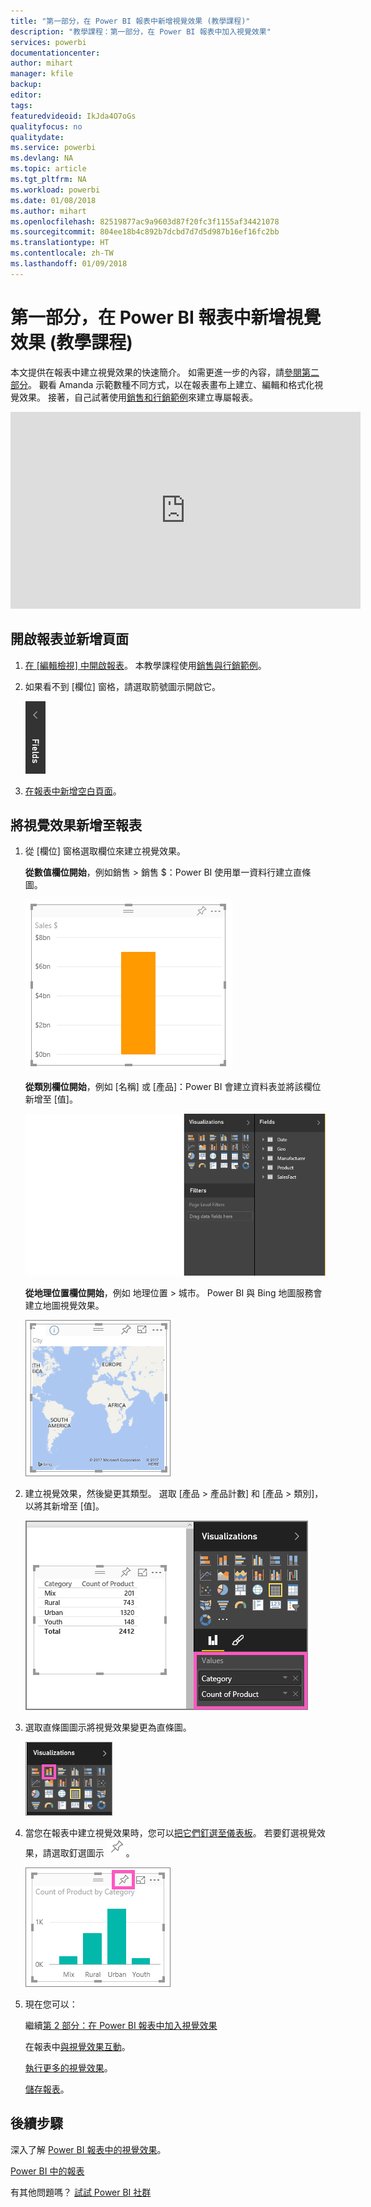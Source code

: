 ```yaml
---
title: "第一部分，在 Power BI 報表中新增視覺效果 (教學課程)"
description: "教學課程：第一部分，在 Power BI 報表中加入視覺效果"
services: powerbi
documentationcenter: 
author: mihart
manager: kfile
backup: 
editor: 
tags: 
featuredvideoid: IkJda4O7oGs
qualityfocus: no
qualitydate: 
ms.service: powerbi
ms.devlang: NA
ms.topic: article
ms.tgt_pltfrm: NA
ms.workload: powerbi
ms.date: 01/08/2018
ms.author: mihart
ms.openlocfilehash: 82519877ac9a9603d87f20fc3f1155af34421078
ms.sourcegitcommit: 804ee18b4c892b7dcbd7d7d5d987b16ef16fc2bb
ms.translationtype: HT
ms.contentlocale: zh-TW
ms.lasthandoff: 01/09/2018
---
```

# <a name="part-i-add-visualizations-to-a-power-bi-report-tutorial"></a>第一部分，在 Power BI 報表中新增視覺效果 (教學課程)
本文提供在報表中建立視覺效果的快速簡介。  如需更進一步的內容，請[參閱第二部分](power-bi-report-add-visualizations-ii.md)。 觀看 Amanda 示範數種不同方式，以在報表畫布上建立、編輯和格式化視覺效果。 接著，自己試著使用[銷售和行銷範例](sample-datasets.md)來建立專屬報表。

<iframe width="560" height="315" src="https://www.youtube.com/embed/IkJda4O7oGs" frameborder="0" allowfullscreen></iframe>


## <a name="open-a-report-and-add-a-new-page"></a>開啟報表並新增頁面
1. [在 [編輯檢視] 中開啟報表](service-reading-view-and-editing-view.md)。 本教學課程使用[銷售與行銷範例](sample-datasets.md)。
2. 如果看不到 [欄位] 窗格，請選取箭號圖示開啟它。 
   
   ![](media/power-bi-report-add-visualizations-i/pbi_nancy_fieldsfiltersarrow.png)
3. [在報表中新增空白頁面](power-bi-report-add-page.md)。

## <a name="add-visualizations-to-the-report"></a>將視覺效果新增至報表
1. 從 [欄位]  窗格選取欄位來建立視覺效果。  
   
   **從數值欄位開始**，例如銷售 > 銷售 $：Power BI 使用單一資料行建立直條圖。
   
   ![](media/power-bi-report-add-visualizations-i/pbi_onecolchart.png)
   
   **從類別欄位開始**，例如 [名稱] 或 [產品]：Power BI 會建立資料表並將該欄位新增至 [值]。
   
   ![](media/power-bi-report-add-visualizations-i/pbi_agif_createchart3.gif)
   
   **從地理位置欄位開始**，例如 地理位置 > 城市。 Power BI 與 Bing 地圖服務會建立地圖視覺效果。
   
   ![](media/power-bi-report-add-visualizations-i/power-bi-map.png)
2. 建立視覺效果，然後變更其類型。 選取 [產品 > 產品計數] 和 [產品 > 類別]，以將其新增至 [值]。
   
   ![](media/power-bi-report-add-visualizations-i/part1table1.png)
3. 選取直條圖圖示將視覺效果變更為直條圖。
   
   ![](media/power-bi-report-add-visualizations-i/part1converttocolumn.png)
4. 當您在報表中建立視覺效果時，您可以[把它們釘選至儀表板](service-dashboard-pin-tile-from-report.md)。 若要釘選視覺效果，請選取釘選圖示 ![](media/power-bi-report-add-visualizations-i/pinnooutline.png)。
   
   ![](media/power-bi-report-add-visualizations-i/part1pin1.png)
5. 現在您可以：
   
   繼續[第 2 部分：在 Power BI 報表中加入視覺效果](power-bi-report-add-visualizations-ii.md)
   
   在報表中[與視覺效果互動](service-reading-view-and-editing-view.md)。
   
   [執行更多的視覺效果](power-bi-report-visualizations.md)。
   
   [儲存報表](service-report-save.md)。

## <a name="next-steps"></a>後續步驟
深入了解 [Power BI 報表中的視覺效果](power-bi-report-visualizations.md)。

[Power BI 中的報表](service-reports.md)

有其他問題嗎？ [試試 Power BI 社群](http://community.powerbi.com/)

